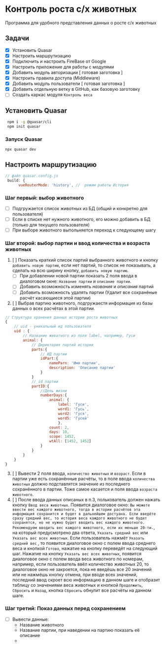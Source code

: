 # Контроль роста с/х животных

Программа для удобного представления данных о росте с/х животных

## Задачи

- [x] Установить Quasar
- [x] Настроить маршрутизацию
- [x] Подключить и настроить FireBase от Google
- [x] Настроить приложение для работы с модулями
- [x] Добавить модуль авторизации [ готовая заготовка ]
- [x] Настроить правила доступа (Middleware)
- [x] Добавить модуль пользователи [ готовая заготовка ]
- [x] Добавить отдельную ветку в GitHub, как базовую заготовку
- [ ] Создать каркас модуля `Контроль веса`

## Установить Quasar

```bash
 npm i -g @quasar/cli
 npm init quasar
```

### Запуск Quasar

```
npx quasar dev
```

## Настроить маршрутизацию

```js
// файл quasar.config.js
 build: {
      vueRouterMode: 'history', //  режим работы История
```

### Шаг первый: выбор животного

- [ ] Подгружается список животных из БД (общий и конкретно для пользователя)
- [ ] Если в списке нет нужного животного, его можно добавить в БД (только для текущего пользователя)
- [ ] При выборе животного выпольняется переход к следующему шагу

### Шаг второй: выбор партии и ввод количества и возраста животных

1. [ ] Показать краткий список партий выбранного животного и кнопку `добавить новую партию`, если нет партий, то список не показывать, а сделать на всю ширину кнопку, `добавить новую партию`.
   - [ ] При добавлении новой партии показать 2 поля ввода в диалоговом окне: `Название партии` и `описание партии`.
   - [ ] Добавить возможность изменять _названия_ и _описания_ партий
   - [ ] Добавить возможность удалять партии (Удалит все сохранёные расчёт касающиеся этой партии)
2. [ ] Выбрав партию животного, подгружаестя информация из базы данных о всех расчётах в этой партии.

```js
// Структура хранения данных истории роста животных
{
    // uid - уникальный ид пользователя
    uid : {
        // Название живатного из поля label, например, Гуси
        animal: {
            // Дириктория партий истории
            parts:{
                // ИД партии
                idPart:{
                    nameParn: 'Имя партии',
                    description: 'Описание партии'
                }
            }
            // id партии
            partID:{
                //День жизни
                numberDays:{
                    animal: {
                        label: 'Гуси',
                        word1: 'Гусь',
                        word2: 'Гуся',
                        word5: 'Гусей'
                        },
                    count: 2,
                    days: 10,
                    scope: 1452,
                    wtAll: [1452, 1452]
                }
            }
        }
    }
}

```

3. [ ] Вывести 2 поля ввода, `количество животных` и `возраст`. Если в партии уже есть сохранённые расчёты, то в поле ввода `количества животных` должно подставлятся значение из последнего сохранённого в партии. Тоже самое касается и поля ввода `возраста животного`.
4. [ ] После ввода данных описаных в п.3, полькователь должен нажать кнопку `Ввод веса животных`. Появится диалоговое окно: `Вы можете ввести вес каждого животного, тогда в истории расчётов эта информация сохранится и будет в дальнейшем достуана. Если введёте сразу средний вес, то история веса каждого животного не будет сохранятся, но не нужно будет вводить вес каждого животного. Рекомендуем вводить вес каждого животного, если их меньше 20-ти.`, на который предусмотрено два ответа, `Указать средний вес` или `Указать вес всех животных`. Если пользователь нажмёт `Указать средний вес` , то появится диалоговое окно с полем ввода среднего веса и кнопкой `Готово`, нажатие на кнопку переведёт на следующий шаг. Нажатие на кнопку `Указать вес всех животных`, появится диалоговое окно с полем ввода веса животного по номерам, например, если пользователь ввёл количество животных 20, то диалоговое окно не закроется, пока не введёшь все 20 значений или не нажмёшь кнопку отмена, при вводе всех значений, последний ввод скроет всю информацию в данном шаге и отобразит таблицу со значениями веса животных и кнопкой `Продолжить`, `Сбросить` и `Назад`, кнопка `Сбросить` обнулит все расчёты на данном шаге.

### Шаг третий: Показ данных перед сохранением

- [ ] Вывести данные:
  - Название животного
  - Название партии, при наведении на партию показать её описание
  -
